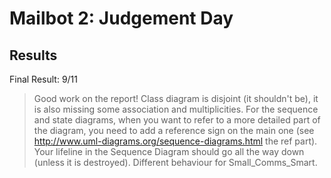 # Mailbot 2: Judgement Day

## Results
Final Result: 9/11

> Good work on the report! Class diagram is disjoint (it shouldn't be), it is also missing some association and multiplicities. For the sequence and state diagrams, when you want to refer to a more detailed part of the diagram, you need to add a reference sign on the main one (see http://www.uml-diagrams.org/sequence-diagrams.html the ref part). Your lifeline in the Sequence Diagram should go all the way down (unless it is destroyed). Different behaviour for Small_Comms_Smart.
